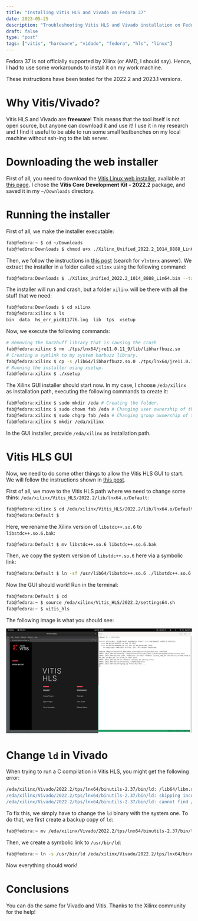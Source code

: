 ```yaml
---
title: "Installing Vitis HLS and Vivado on Fedora 37"
date: 2023-05-25
description: "Troubleshooting Vitis HLS and Vivado installation on Fedora, which is not offically supported by AMD."
draft: false
type: "post"
tags: ["vitis", "hardware", "vidado", "fedora", "hls", "linux"]
---
```


Fedora 37 is not officially supported by Xilinx (or AMD, I should say). Hence, I had to use some workarounds to install it on my work machine.

These instructions have been tested for the 2022.2 and 2023.1 versions. 

# Why Vitis/Vivado?

Vitis HLS and Vivado are **freeware**! This means that the tool itself is not open source, but anyone can download it and use it! I use it in my research and I find it useful to be able to run some small testbenches on my local machine without ssh-ing to the lab server.

# Downloading the web installer

First of all, you need to download the [Vitis Linux web installer](https://www.xilinx.com/member/forms/download/xef.html?filename=Xilinx_Unified_2022.2_1014_8888_Lin64.bin), available at [this page](https://www.xilinx.com/support/download/index.html/content/xilinx/en/downloadNav/vitis.html). I chose the **Vitis Core Development Kit - 2022.2** package, and saved it in my `~/Downloads` directory.

# Running the installer

First of all, we make the installer executable:

```bash
fab@fedora:~ $ cd ~/Downloads
fab@fedora:Downloads $ chmod u+x ./Xilinx_Unified_2022.2_1014_8888_Lin64.bin
```

Then, we follow the instructions in [this post](https://support.xilinx.com/s/question/0D52E00007Evd2XSAR/vivado-xsetup-jvm-crash-for-full-installer?language=en_US) (search for `vlntmrx` answer). We extract the installer in a folder called `xilinx` using the following command:

```bash
fab@fedora:Downloads $ ./Xilinx_Unified_2022.2_1014_8888_Lin64.bin --target xilinx
```

The installer will run and crash, but a folder `xilinx` will be there with all the stuff that we need:

```bash
fab@fedora:Downloads $ cd xilinx
fab@fedora:xilinx $ ls
bin  data  hs_err_pid811776.log  lib  tps  xsetup
```

Now, we execute the following commands: 

```bash
# Removing the harzbuff library that is causing the crash
fab@fedora:xilinx $ rm ./tps/lnx64/jre11.0.11_9/lib/libharfbuzz.so
# Creating a symlink to my system harbuzz library.
fab@fedora:xilinx $ cp -s /lib64/libharfbuzz.so.0 ./tps/lnx64/jre11.0.11_9/lib/libharfbuzz.so
# Running the installer using xsetup.
fab@fedora:xilinx $ ./xsetup
```

The Xilinx GUI installer should start now. In my case, I choose `/eda/xilinx` as installation path, executing the following commands to create it:

```bash
fab@fedora:xilinx $ sudo mkdir /eda # Creating the folder.
fab@fedora:xilinx $ sudo chown fab /eda # Changing user ownership of the folder.
fab@fedora:xilinx $ sudo chgrp fab /eda # Changing group ownership of the folder.
fab@fedora:xilinx $ mkdir /eda/xilinx
```

In the GUI installer, provide `/eda/xilinx` as installation path.

# Vitis HLS GUI 

Now, we need to do some other things to allow the Vitis HLS GUI to start. We will follow the instructions shown in [this post](https://support.xilinx.com/s/question/0D54U00006TZa0tSAD/vitis-and-vitishls-on-fedora-37?language=en_US). 

First of all, we move to the Vitis HLS path where we need to change some thins: `/eda/xilinx/Vitis_HLS/2022.2/lib/lnx64.o/Default`:

```bash
fab@fedora:xilinx $ cd /eda/xilinx/Vitis_HLS/2022.2/lib/lnx64.o/Default
fab@fedora:Default $
```

Here, we rename the Xilinx version of `libstdc++.so.6` to `libstdc++.so.6.bak`:

```bash
fab@fedora:Default $ mv libstdc++.so.6 libstdc++.so.6.bak
```

Then, we copy the system version of `libstdc++.so.6` here via a symbolic link:

```bash
fab@fedora:Default $ ln -sf /usr/lib64/libstdc++.so.6 ./libstdc++.so.6
```

Now the GUI should work! Run in the terminal:

```bash
fab@fedora:Default $ cd
fab@fedora:~ $ source /eda/xilinx/Vitis_HLS/2022.2/settings64.sh
fab@fedora:~ $ vitis_hls
```

The following image is what you should see:

![vitis-hls-gui-running](vitis-hls-gui-running.png)

# Change `ld` in Vivado

When trying to run a C compilation in Vitis HLS, you might get the following error:

```bash
/eda/xilinx/Vivado/2022.2/tps/lnx64/binutils-2.37/bin/ld: /lib64/libm.so.6: unknown type [0x13] section `.relr.dyn'
/eda/xilinx/Vivado/2022.2/tps/lnx64/binutils-2.37/bin/ld: skipping incompatible /lib64/libm.so.6 when searching for /lib64/libm.so.6
/eda/xilinx/Vivado/2022.2/tps/lnx64/binutils-2.37/bin/ld: cannot find /lib64/libm.so.6
```

To fix this, we simply have to change the `ld` binary with the system one. To do that, we first create a backup copy of `ld`: 

```bash
fab@fedora:~ mv /eda/xilinx/Vivado/2022.2/tps/lnx64/binutils-2.37/bin/ld /eda/xilinx/Vivado/2022.2/tps/lnx64/binutils-2.37/bin/ld.bak
```

Then, we create a symbolic link to `/usr/bin/ld`:

```bash 
fab@fedora:~ ln -s /usr/bin/ld /eda/xilinx/Vivado/2022.2/tps/lnx64/binutils-2.37/bin/ld
```

Now everything should work! 

# Conclusions

You can do the same for Vivado and Vitis. Thanks to the Xilinx community for the help!

